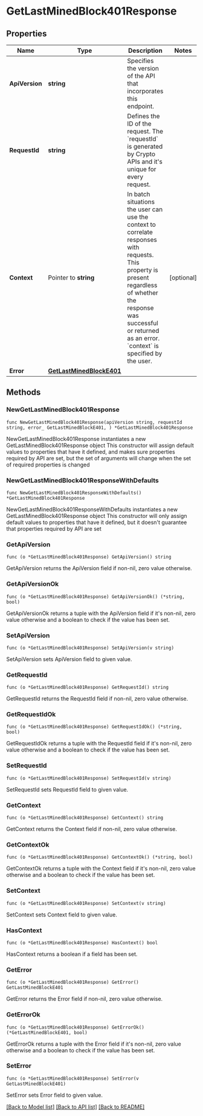 # GetLastMinedBlock401Response

## Properties

Name | Type | Description | Notes
------------ | ------------- | ------------- | -------------
**ApiVersion** | **string** | Specifies the version of the API that incorporates this endpoint. | 
**RequestId** | **string** | Defines the ID of the request. The &#x60;requestId&#x60; is generated by Crypto APIs and it&#39;s unique for every request. | 
**Context** | Pointer to **string** | In batch situations the user can use the context to correlate responses with requests. This property is present regardless of whether the response was successful or returned as an error. &#x60;context&#x60; is specified by the user. | [optional] 
**Error** | [**GetLastMinedBlockE401**](GetLastMinedBlockE401.md) |  | 

## Methods

### NewGetLastMinedBlock401Response

`func NewGetLastMinedBlock401Response(apiVersion string, requestId string, error_ GetLastMinedBlockE401, ) *GetLastMinedBlock401Response`

NewGetLastMinedBlock401Response instantiates a new GetLastMinedBlock401Response object
This constructor will assign default values to properties that have it defined,
and makes sure properties required by API are set, but the set of arguments
will change when the set of required properties is changed

### NewGetLastMinedBlock401ResponseWithDefaults

`func NewGetLastMinedBlock401ResponseWithDefaults() *GetLastMinedBlock401Response`

NewGetLastMinedBlock401ResponseWithDefaults instantiates a new GetLastMinedBlock401Response object
This constructor will only assign default values to properties that have it defined,
but it doesn't guarantee that properties required by API are set

### GetApiVersion

`func (o *GetLastMinedBlock401Response) GetApiVersion() string`

GetApiVersion returns the ApiVersion field if non-nil, zero value otherwise.

### GetApiVersionOk

`func (o *GetLastMinedBlock401Response) GetApiVersionOk() (*string, bool)`

GetApiVersionOk returns a tuple with the ApiVersion field if it's non-nil, zero value otherwise
and a boolean to check if the value has been set.

### SetApiVersion

`func (o *GetLastMinedBlock401Response) SetApiVersion(v string)`

SetApiVersion sets ApiVersion field to given value.


### GetRequestId

`func (o *GetLastMinedBlock401Response) GetRequestId() string`

GetRequestId returns the RequestId field if non-nil, zero value otherwise.

### GetRequestIdOk

`func (o *GetLastMinedBlock401Response) GetRequestIdOk() (*string, bool)`

GetRequestIdOk returns a tuple with the RequestId field if it's non-nil, zero value otherwise
and a boolean to check if the value has been set.

### SetRequestId

`func (o *GetLastMinedBlock401Response) SetRequestId(v string)`

SetRequestId sets RequestId field to given value.


### GetContext

`func (o *GetLastMinedBlock401Response) GetContext() string`

GetContext returns the Context field if non-nil, zero value otherwise.

### GetContextOk

`func (o *GetLastMinedBlock401Response) GetContextOk() (*string, bool)`

GetContextOk returns a tuple with the Context field if it's non-nil, zero value otherwise
and a boolean to check if the value has been set.

### SetContext

`func (o *GetLastMinedBlock401Response) SetContext(v string)`

SetContext sets Context field to given value.

### HasContext

`func (o *GetLastMinedBlock401Response) HasContext() bool`

HasContext returns a boolean if a field has been set.

### GetError

`func (o *GetLastMinedBlock401Response) GetError() GetLastMinedBlockE401`

GetError returns the Error field if non-nil, zero value otherwise.

### GetErrorOk

`func (o *GetLastMinedBlock401Response) GetErrorOk() (*GetLastMinedBlockE401, bool)`

GetErrorOk returns a tuple with the Error field if it's non-nil, zero value otherwise
and a boolean to check if the value has been set.

### SetError

`func (o *GetLastMinedBlock401Response) SetError(v GetLastMinedBlockE401)`

SetError sets Error field to given value.



[[Back to Model list]](../README.md#documentation-for-models) [[Back to API list]](../README.md#documentation-for-api-endpoints) [[Back to README]](../README.md)


